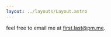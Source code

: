 ```yaml
---
layout: ../layouts/Layout.astro
---
```


<!-- Markdown Preview - https://dillinger.io/ -->

feel free to email me at first.last@pm.me.

<!-- [business inquiry](/business-inquiry) or [something else](/something-else)? -->
